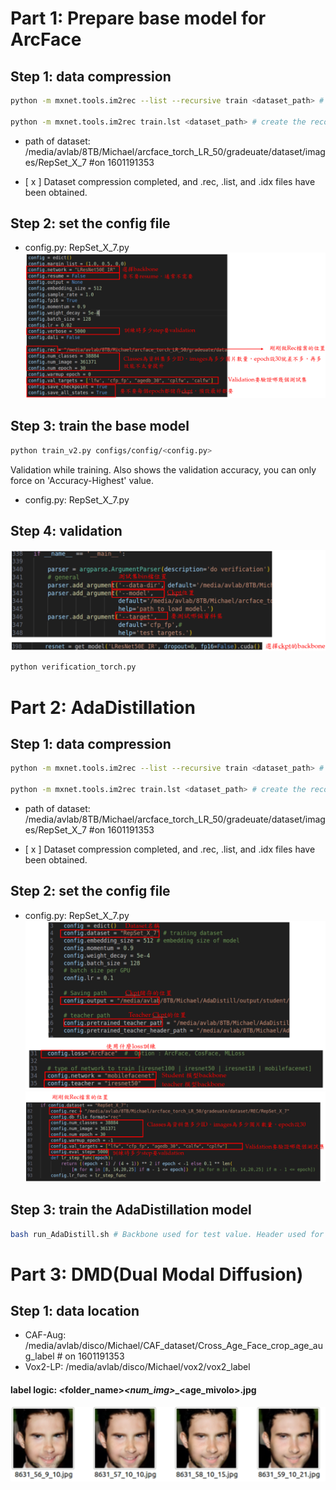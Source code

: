 # Part 1: Prepare base model for ArcFace
## Step 1: data compression
```bash
python -m mxnet.tools.im2rec --list --recursive train <dataset_path> # list the images in the dataset

python -m mxnet.tools.im2rec train.lst <dataset_path> # create the record file
```
- path of dataset: /media/avlab/8TB/Michael/arcface_torch_LR_50/gradeuate/dataset/images/RepSet_X_7 #on 1601191353
* [ x ] Dataset compression completed, and .rec, .list, and .idx files have been obtained.

## Step 2: set the config file
- config.py: RepSet_X_7.py
![arcface_config](arcface_config.png)
## Step 3: train the base model
```bash
python train_v2.py configs/config/<config.py>
```
Validation while training. Also shows the validation accuracy, you can only force on 'Accuracy-Highest' value.

- config.py: RepSet_X_7.py
## Step 4: validation
![arcface_val](arcface_val.png)
```bash
python verification_torch.py
```
# Part 2: AdaDistillation
## Step 1: data compression
```bash
python -m mxnet.tools.im2rec --list --recursive train <dataset_path> # list the images in the dataset

python -m mxnet.tools.im2rec train.lst <dataset_path> # create the record file
```
- path of dataset: /media/avlab/8TB/Michael/arcface_torch_LR_50/gradeuate/dataset/images/RepSet_X_7 #on 1601191353
* [ x ] Dataset compression completed, and .rec, .list, and .idx files have been obtained.
## Step 2: set the config file
- config.py: RepSet_X_7.py
![KD_config-1](KD_config-1.png)
![KD_config-2](KD_config-2.png)
## Step 3: train the AdaDistillation model
```bash
bash run_AdaDistill.sh # Backbone used for test value. Header used for train resume.
```
# Part 3: DMD(Dual Modal Diffusion)
## Step 1: data location
- CAF-Aug: /media/avlab/disco/Michael/CAF_dataset/Cross_Age_Face_crop_age_aug_label # on 1601191353
- Vox2-LP: /media/avlab/disco/Michael/vox2/vox2_label

#### label logic: <folder_name>_<num_img>_<yaw>_<age_mivolo>.jpg
![labbel_logic](label_logic.png)
